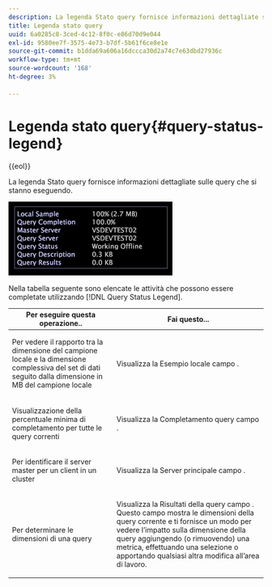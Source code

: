 ```yaml
---
description: La legenda Stato query fornisce informazioni dettagliate sulle query che si stanno eseguendo.
title: Legenda stato query
uuid: 6a0285c8-3ced-4c12-8f0c-e86d70d9e044
exl-id: 9580ee7f-3575-4e73-b7df-5b61f6ce8e1e
source-git-commit: b1dda69a606a16dccca30d2a74c7e63dbd27936c
workflow-type: tm+mt
source-wordcount: '168'
ht-degree: 3%

---
```


# Legenda stato query{#query-status-legend}

{{eol}}

La legenda Stato query fornisce informazioni dettagliate sulle query che si stanno eseguendo.

![](assets/vis_StatusLegend.png)

Nella tabella seguente sono elencate le attività che possono essere completate utilizzando [!DNL Query Status Legend].

<table id="table_BD9330D4B3014A84B24EF0E71872F627"> 
 <thead> 
  <tr> 
   <th colname="col1" class="entry"> Per eseguire questa operazione.. </th> 
   <th colname="col2" class="entry"> Fai questo... </th> 
  </tr> 
 </thead>
 <tbody> 
  <tr> 
   <td colname="col1"> <p>Per vedere il rapporto tra la dimensione del campione locale e la dimensione complessiva del set di dati seguito dalla dimensione in MB del campione locale </p> </td> 
   <td colname="col2"> <p>Visualizza la <span class="wintitle"> Esempio locale</span> campo . </p> </td> 
  </tr> 
  <tr> 
   <td colname="col1"> <p>Visualizzazione della percentuale minima di completamento per tutte le query correnti </p> </td> 
   <td colname="col2"> <p>Visualizza la <span class="wintitle"> Completamento query</span> campo . </p> </td> 
  </tr> 
  <tr> 
   <td colname="col1"> <p>Per identificare il server master per un client in un cluster </p> </td> 
   <td colname="col2"> <p>Visualizza la <span class="wintitle"> Server principale</span> campo . </p> </td> 
  </tr> 
  <tr> 
   <td colname="col1"> <p>Per determinare le dimensioni di una query </p> </td> 
   <td colname="col2"> <p>Visualizza la <span class="wintitle"> Risultati della query</span> campo . Questo campo mostra le dimensioni della query corrente e ti fornisce un modo per vedere l’impatto sulla dimensione della query aggiungendo (o rimuovendo) una metrica, effettuando una selezione o apportando qualsiasi altra modifica all’area di lavoro. </p> </td> 
  </tr> 
 </tbody> 
</table>
